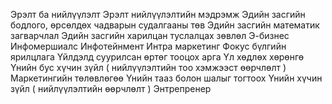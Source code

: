 Эрэлт ба нийлүүлэлт
Эрэлт нийлүүлэлтийн мэдрэмж
Эдийн засгийн бодлого, өрсөлдөх чадварын судалгааны төв
Эдийн засгийн математик загварчлал
Эдийн засгийн харилцан туслалцах зөвлөл
Э-бизнес
Инфомершиалс
Инфотейнмент
Интра маркетинг
Фокус бүлгийн ярилцлага
Үйлдэлд суурилсан өртөг тооцох арга
Үл хөдлөх хөрөнгө
Үнийн бус хүчин зүйл ( нийлүүлэлтийн тоо хэмжээст өөрчлөлт )
Маркетингийн төлөвлөгөө
Үнийн тааз болон шалыг тогтоох
Үнийн хүчин зүйл ( нийлүүлэлтийн өөрчлөлт )
Энтрепренер
